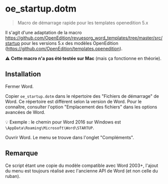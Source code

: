 # oe_startup.dotm

> Macro de démarrage rapide pour les templates openedition 5.x

Il s'agit d'une adaptation de la macro https://github.com/OpenEdition/revuesorg_word_templates/tree/master/src/startup pour les versions 5.x des modèles OpenEdition (https://github.com/OpenEdition/templates.openedition).

⚠️ **Cette macro n'a pas été testée sur Mac** (mais ça fonctionne en théorie).

## Installation

Fermer Word.

Copier `oe_startup.dotm` dans le répertoire des "Fichiers de démarrage" de Word. Ce répertoire est différent selon la version de Word. Pour le connaître, consulter l'option "Emplacement des fichiers" dans les options avancées de Word.

💡 Exemple : le chemin pour Word 2016 sur Windows est `\AppData\Roaming\Microsoft\Word\STARTUP`.

Ouvrir Word. Le menu se trouve dans l'onglet "Compléments".

## Remarque

Ce script étant une copie du modèle compatible avec Word 2003+, l'ajout du menu est toujours réalisé avec l'ancienne API de Word (et non celle du ruban).

